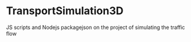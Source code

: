 # TransportSimulation3D
JS scripts and Nodejs packagejson on the project of simulating the traffic flow
